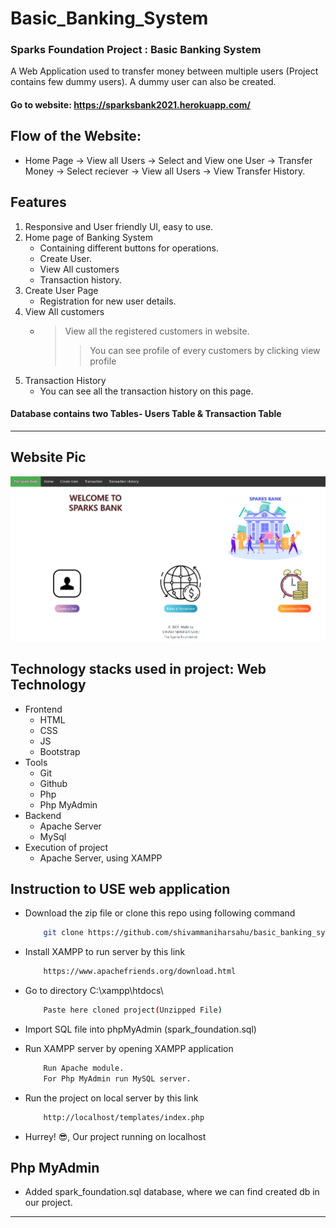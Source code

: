# Basic_Banking_System

### Sparks Foundation Project : Basic Banking System
A Web Application used to transfer money between multiple users (Project contains few dummy users). A dummy user can also be created.

#### Go to website: https://sparksbank2021.herokuapp.com/

## Flow of the Website: 
* Home Page -> View all Users -> Select and View one User -> Transfer Money -> Select reciever -> View all Users -> View Transfer History.

## Features

1. Responsive and User friendly UI, easy to use.
2. Home page of Banking System 
   * Containing different buttons for operations.
   * Create User.
   * View All customers
   * Transaction history. 
3. Create User Page
   * Registration for new user details.
4. View All customers
   * > View all the registered customers in website. 
       >> You can see profile of every customers by clicking view profile 
5. Transaction History
   * You can see all the transaction history on this page. 


#### Database contains two Tables- Users Table & Transaction Table

---
## Website Pic
![GitHub Logo](markdown-demo/web.png)
## Technology stacks used in project: Web Technology
*  Frontend
   * HTML
   * CSS
   * JS
   * Bootstrap
*  Tools
   * Git
   * Github
   * Php
   * Php MyAdmin
*  Backend
   * Apache Server
   * MySql
*  Execution of project
   * Apache Server, using XAMPP
   
## Instruction to USE web application

*  Download the zip file or clone this repo using following command
   
     ``` bash
         git clone https://github.com/shivammaniharsahu/basic_banking_system.git
     ```
*  Install XAMPP to run server by this link
     ``` bash
         https://www.apachefriends.org/download.html
     ```    
         
*  Go to directory C:\xampp\htdocs\
     ``` bash
         Paste here cloned project(Unzipped File) 
     ```
*  Import SQL file into phpMyAdmin (spark_foundation.sql)

*  Run XAMPP server by opening XAMPP application
     ``` bash
         Run Apache module.
         For Php MyAdmin run MySQL server. 
     ```     
*  Run the project on local server by this link
     ``` bash
         http://localhost/templates/index.php
     ```  
*  Hurrey! 😎, Our project running on localhost  

## Php MyAdmin

*  Added spark_foundation.sql database, where we can find created db in our project.

---
     
 
